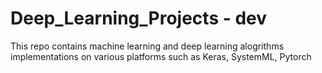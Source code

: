# Deep_Learning_Projects - dev

This repo contains machine learning and deep learning alogrithms implementations on various platforms
such as Keras, SystemML, Pytorch

